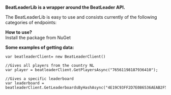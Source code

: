 **BeatLeaderLib is a wrapper around the BeatLeader API.**

The BeatLeaderLib is easy to use and consists currently of the following categories of endpoints:

**How to use?**\
Install the package from NuGet

**Some examples of getting data:**
```
var beatleaderClient= new BeatLeaderClient()

//Gives all players from the country NL
var player = beatleaderClient.GetPlayersAsync("76561198187936410");

//Gives a specific leaderboard
var leaderboard = beatleaderClient.GetLeaderboardsByHashAsync("4E19C93FF2D7E086536AEAB2F551C2E184160640");
```

